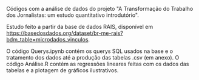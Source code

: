 Códigos com a análise de dados do projeto "A Transformação do Trabalho dos Jornalistas: um estudo quantitativo introdutório".

Estudo feito a partir da base de dados RAIS, disponível em https://basedosdados.org/dataset/br-me-rais?bdm_table=microdados_vinculos.

O código Querys.ipynb contém os querys SQL usados na base e o tratamento dos dados até a produção das tabelas .csv (em anexo). O código Análise.R contém as regressões lineares feitas com os dados das tabelas e a plotagem de gráficos ilustrativos.
